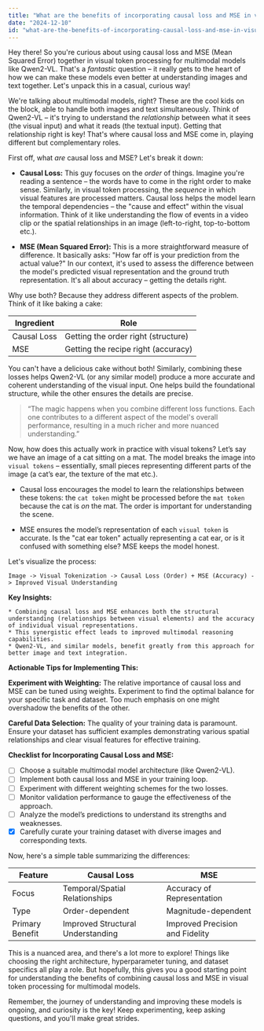 ```yaml
---
title: "What are the benefits of incorporating causal loss and MSE in visual token processing for multimodal models like Qwen2-VL?"
date: "2024-12-10"
id: "what-are-the-benefits-of-incorporating-causal-loss-and-mse-in-visual-token-processing-for-multimodal-models-like-qwen2-vl"
---
```


Hey there!  So you're curious about using causal loss and MSE (Mean Squared Error) together in visual token processing for multimodal models like Qwen2-VL. That's a *fantastic* question – it really gets to the heart of how we can make these models even better at understanding images and text together. Let's unpack this in a casual, curious way!

We're talking about multimodal models, right?  These are the cool kids on the block, able to handle both images and text simultaneously. Think of Qwen2-VL – it's trying to understand the *relationship* between what it sees (the visual input) and what it reads (the textual input).  Getting that relationship right is key!  That's where causal loss and MSE come in, playing different but complementary roles.

First off, what *are* causal loss and MSE?  Let's break it down:

*   **Causal Loss:** This guy focuses on the *order* of things.  Imagine you're reading a sentence – the words have to come in the right order to make sense.  Similarly, in visual token processing, the *sequence* in which visual features are processed matters. Causal loss helps the model learn the temporal dependencies – the "cause and effect" within the visual information.  Think of it like understanding the flow of events in a video clip or the spatial relationships in an image (left-to-right, top-to-bottom etc.).

*   **MSE (Mean Squared Error):**  This is a more straightforward measure of difference.  It basically asks: "How far off is your prediction from the actual value?"  In our context, it's used to assess the difference between the model's predicted visual representation and the ground truth representation.  It's all about accuracy – getting the details right.


Why use both? Because they address different aspects of the problem. Think of it like baking a cake:

| Ingredient       | Role                                  |
|-----------------|------------------------------------------|
| Causal Loss      | Getting the order right (structure)       |
| MSE             | Getting the recipe right (accuracy)         |


You can't have a delicious cake without both!  Similarly, combining these losses helps Qwen2-VL (or any similar model) produce a more accurate and coherent understanding of the visual input.  One helps build the foundational structure, while the other ensures the details are precise.

> “The magic happens when you combine different loss functions.  Each one contributes to a different aspect of the model's overall performance, resulting in a much richer and more nuanced understanding.”

Now, how does this actually work in practice with visual tokens?  Let’s say we have an image of a cat sitting on a mat. The model breaks the image into `visual tokens` – essentially, small pieces representing different parts of the image (a cat’s ear, the texture of the mat etc.).

*   Causal loss encourages the model to learn the relationships between these tokens:  the `cat token` might be processed before the `mat token` because the cat is *on* the mat.  The order is important for understanding the scene.

*   MSE ensures the model’s representation of each `visual token` is accurate.  Is the "cat ear token" actually representing a cat ear, or is it confused with something else? MSE keeps the model honest.

Let's visualize the process:

```
Image -> Visual Tokenization -> Causal Loss (Order) + MSE (Accuracy) -> Improved Visual Understanding
```

**Key Insights:**

```
* Combining causal loss and MSE enhances both the structural understanding (relationships between visual elements) and the accuracy of individual visual representations.
* This synergistic effect leads to improved multimodal reasoning capabilities.
* Qwen2-VL, and similar models, benefit greatly from this approach for better image and text integration.
```


**Actionable Tips for Implementing This:**

**Experiment with Weighting:**  The relative importance of causal loss and MSE can be tuned using weights.  Experiment to find the optimal balance for your specific task and dataset.  Too much emphasis on one might overshadow the benefits of the other.

**Careful Data Selection:**  The quality of your training data is paramount.  Ensure your dataset has sufficient examples demonstrating various spatial relationships and clear visual features for effective training.


**Checklist for Incorporating Causal Loss and MSE:**

- [ ] Choose a suitable multimodal model architecture (like Qwen2-VL).
- [ ] Implement both causal loss and MSE in your training loop.
- [ ] Experiment with different weighting schemes for the two losses.
- [ ] Monitor validation performance to gauge the effectiveness of the approach.
- [ ] Analyze the model’s predictions to understand its strengths and weaknesses.
- [x] Carefully curate your training dataset with diverse images and corresponding texts.

Now, here's a simple table summarizing the differences:


| Feature          | Causal Loss                               | MSE                                     |
|-----------------|-------------------------------------------|-----------------------------------------|
| Focus            | Temporal/Spatial Relationships             | Accuracy of Representation              |
| Type             | Order-dependent                          | Magnitude-dependent                       |
| Primary Benefit | Improved Structural Understanding         | Improved Precision and Fidelity          |


This is a nuanced area, and there's a lot more to explore!  Things like choosing the right architecture, hyperparameter tuning, and dataset specifics all play a role. But hopefully, this gives you a good starting point for understanding the benefits of combining causal loss and MSE in visual token processing for multimodal models.

Remember, the journey of understanding and improving these models is ongoing, and curiosity is the key!  Keep experimenting, keep asking questions, and you'll make great strides.
